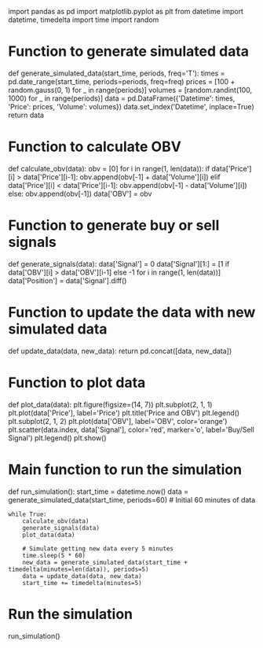 import pandas as pd
import matplotlib.pyplot as plt
from datetime import datetime, timedelta
import time
import random

# Function to generate simulated data
def generate_simulated_data(start_time, periods, freq='T'):
    times = pd.date_range(start_time, periods=periods, freq=freq)
    prices = [100 + random.gauss(0, 1) for _ in range(periods)]
    volumes = [random.randint(100, 1000) for _ in range(periods)]
    data = pd.DataFrame({'Datetime': times, 'Price': prices, 'Volume': volumes})
    data.set_index('Datetime', inplace=True)
    return data

# Function to calculate OBV
def calculate_obv(data):
    obv = [0]
    for i in range(1, len(data)):
        if data['Price'][i] > data['Price'][i-1]:
            obv.append(obv[-1] + data['Volume'][i])
        elif data['Price'][i] < data['Price'][i-1]:
            obv.append(obv[-1] - data['Volume'][i])
        else:
            obv.append(obv[-1])
    data['OBV'] = obv

# Function to generate buy or sell signals
def generate_signals(data):
    data['Signal'] = 0
    data['Signal'][1:] = [1 if data['OBV'][i] > data['OBV'][i-1] else -1 for i in range(1, len(data))]
    data['Position'] = data['Signal'].diff()

# Function to update the data with new simulated data
def update_data(data, new_data):
    return pd.concat([data, new_data])

# Function to plot data
def plot_data(data):
    plt.figure(figsize=(14, 7))
    plt.subplot(2, 1, 1)
    plt.plot(data['Price'], label='Price')
    plt.title('Price and OBV')
    plt.legend()
    plt.subplot(2, 1, 2)
    plt.plot(data['OBV'], label='OBV', color='orange')
    plt.scatter(data.index, data['Signal'], color='red', marker='o', label='Buy/Sell Signal')
    plt.legend()
    plt.show()

# Main function to run the simulation
def run_simulation():
    start_time = datetime.now()
    data = generate_simulated_data(start_time, periods=60)  # Initial 60 minutes of data

    while True:
        calculate_obv(data)
        generate_signals(data)
        plot_data(data)
        
        # Simulate getting new data every 5 minutes
        time.sleep(5 * 60)
        new_data = generate_simulated_data(start_time + timedelta(minutes=len(data)), periods=5)
        data = update_data(data, new_data)
        start_time += timedelta(minutes=5)

# Run the simulation
run_simulation()
